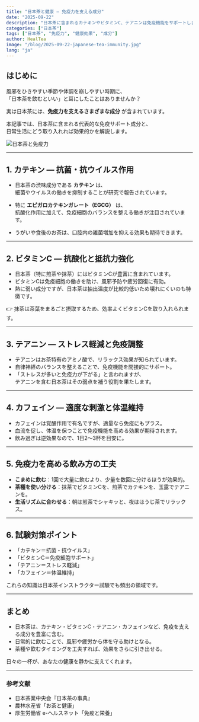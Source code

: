 ```yaml
---
title: "日本茶と健康 ― 免疫力を支える成分"
date: "2025-09-22"
description: "日本茶に含まれるカテキンやビタミンC、テアニンは免疫機能をサポートします。科学的根拠を踏まえ、日本茶が日常の健康維持にどのように役立つかを解説します。"
categories: ["日本茶"]
tags: ["日本茶", "免疫力", "健康効果", "成分"]
author: HealTea
image: "/blog/2025-09-22-japanese-tea-immunity.jpg"
lang: "ja"
---
```


## はじめに
風邪をひきやすい季節や体調を崩しやすい時期に、  
「日本茶を飲むといい」と耳にしたことはありませんか？  

実は日本茶には、**免疫力を支えるさまざまな成分** が含まれています。  

本記事では、日本茶に含まれる代表的な免疫サポート成分と、  
日常生活にどう取り入れれば効果的かを解説します。  

![日本茶と免疫力](/blog/2025-09-22-japanese-tea-immunity.jpg)

---

## 1. カテキン ― 抗菌・抗ウイルス作用
- 日本茶の渋味成分である **カテキン** は、  
  細菌やウイルスの働きを抑制することが研究で報告されています。  

- 特に **エピガロカテキンガレート（EGCG）** は、  
  抗酸化作用に加えて、免疫細胞のバランスを整える働きが注目されています。  

- うがいや食後のお茶は、口腔内の雑菌増加を抑える効果も期待できます。  

---

## 2. ビタミンC ― 抗酸化と抵抗力強化
- 日本茶（特に煎茶や抹茶）にはビタミンCが豊富に含まれています。  
- ビタミンCは免疫細胞の働きを助け、風邪予防や疲労回復に有効。  
- 熱に弱い成分ですが、日本茶は抽出温度が比較的低いため壊れにくいのも特徴です。  

👉 抹茶は茶葉をまるごと摂取するため、効率よくビタミンCを取り入れられます。  

---

## 3. テアニン ― ストレス軽減と免疫調整
- テアニンはお茶特有のアミノ酸で、リラックス効果が知られています。  
- 自律神経のバランスを整えることで、免疫機能を間接的にサポート。  
- 「ストレスが多いと免疫力が下がる」と言われますが、  
  テアニンを含む日本茶はその弱点を補う役割を果たします。  

---

## 4. カフェイン ― 適度な刺激と体温維持
- カフェインは覚醒作用で有名ですが、適量なら免疫にもプラス。  
- 血流を促し、体温を保つことで免疫機能を高める効果が期待されます。  
- 飲み過ぎは逆効果なので、1日2〜3杯を目安に。  

---

## 5. 免疫力を高める飲み方の工夫
- **こまめに飲む**：1回で大量に飲むより、少量を数回に分けるほうが効果的。  
- **茶種を使い分ける**：抹茶でビタミンCを、煎茶でカテキンを、玉露でテアニンを。  
- **生活リズムに合わせる**：朝は煎茶でシャキッと、夜はほうじ茶でリラックス。  

---

## 6. 試験対策ポイント
- 「カテキン＝抗菌・抗ウイルス」  
- 「ビタミンC＝免疫細胞サポート」  
- 「テアニン＝ストレス軽減」  
- 「カフェイン＝体温維持」  

これらの知識は日本茶インストラクター試験でも頻出の領域です。  

---

## まとめ
- 日本茶は、カテキン・ビタミンC・テアニン・カフェインなど、免疫を支える成分を豊富に含む。  
- 日常的に飲むことで、風邪や疲労から体を守る助けとなる。  
- 茶種や飲むタイミングを工夫すれば、効果をさらに引き出せる。  

日々の一杯が、あなたの健康を静かに支えてくれます。  

---

### 参考文献
- 日本茶業中央会『日本茶の事典』  
- 農林水産省「お茶と健康」  
- 厚生労働省 e-ヘルスネット「免疫と栄養」  
